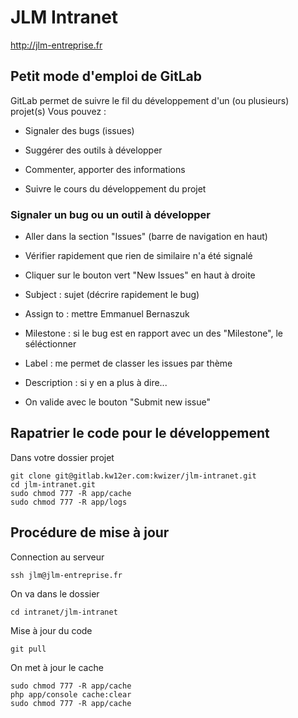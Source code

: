 JLM Intranet
============
http://jlm-entreprise.fr

Petit mode d'emploi de GitLab
-----------------------------
GitLab permet de suivre le fil du développement d'un (ou plusieurs) projet(s)
Vous pouvez :

  * Signaler des bugs (issues)

  * Suggérer des outils à développer

  * Commenter, apporter des informations

  * Suivre le cours du développement du projet

### Signaler un bug ou un outil à développer

  * Aller dans la section "Issues" (barre de navigation en haut)

  * Vérifier rapidement que rien de similaire n'a été signalé

  * Cliquer sur le bouton vert "New Issues" en haut à droite

  * Subject : sujet (décrire rapidement le bug)

  * Assign to : mettre Emmanuel Bernaszuk

  * Milestone : si le bug est en rapport avec un des "Milestone", le séléctionner

  * Label : me permet de classer les issues par thème

  * Description : si y en a plus à dire...

  * On valide avec le bouton "Submit new issue"
  

Rapatrier le code pour le développement
---------------------------------------
Dans votre dossier projet

	git clone git@gitlab.kw12er.com:kwizer/jlm-intranet.git
	cd jlm-intranet.git
	sudo chmod 777 -R app/cache
	sudo chmod 777 -R app/logs

Procédure de mise à jour
------------------------
Connection au serveur

	ssh jlm@jlm-entreprise.fr

On va dans le dossier

	cd intranet/jlm-intranet
	
Mise à jour du code

	git pull
	
On met à jour le cache

	sudo chmod 777 -R app/cache
	php app/console cache:clear
	sudo chmod 777 -R app/cache
	
